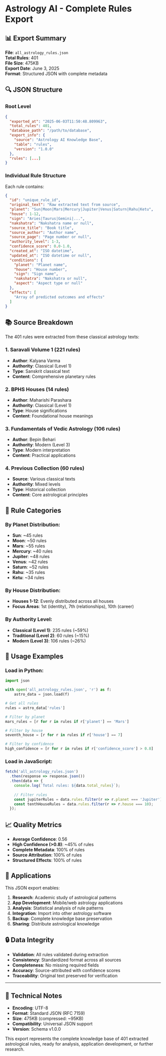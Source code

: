 # Astrology AI - Complete Rules Export

## 📊 Export Summary

**File**: `all_astrology_rules.json`  
**Total Rules**: 401  
**File Size**: 475KB  
**Export Date**: June 3, 2025  
**Format**: Structured JSON with complete metadata

## 🔍 JSON Structure

### Root Level
```json
{
  "exported_at": "2025-06-03T11:50:48.809963",
  "total_rules": 401,
  "database_path": "/path/to/database",
  "export_info": {
    "source": "Astrology AI Knowledge Base",
    "table": "rules",
    "version": "1.0.0"
  },
  "rules": [...]
}
```

### Individual Rule Structure
Each rule contains:
```json
{
  "id": "unique_rule_id",
  "original_text": "Raw extracted text from source",
  "planet": "Sun|Moon|Mars|Mercury|Jupiter|Venus|Saturn|Rahu|Ketu",
  "house": 1-12,
  "sign": "Aries|Taurus|Gemini|...",
  "nakshatra": "Nakshatra name or null",
  "source_title": "Book title",
  "source_author": "Author name", 
  "source_page": "Page number or null",
  "authority_level": 1-3,
  "confidence_score": 0.0-1.0,
  "created_at": "ISO datetime",
  "updated_at": "ISO datetime or null",
  "conditions": {
    "planet": "Planet name",
    "house": "House number",
    "sign": "Sign name",
    "nakshatra": "Nakshatra or null",
    "aspect": "Aspect type or null"
  },
  "effects": [
    "Array of predicted outcomes and effects"
  ]
}
```

## 📚 Source Breakdown

The 401 rules were extracted from these classical astrology texts:

### 1. **Saravali Volume 1** (221 rules)
- **Author**: Kalyana Varma
- **Authority**: Classical (Level 1)
- **Type**: Sanskrit classical text
- **Content**: Comprehensive planetary rules

### 2. **BPHS Houses** (14 rules)  
- **Author**: Maharishi Parashara
- **Authority**: Classical (Level 1)
- **Type**: House significations
- **Content**: Foundational house meanings

### 3. **Fundamentals of Vedic Astrology** (106 rules)
- **Author**: Bepin Behari  
- **Authority**: Modern (Level 3)
- **Type**: Modern interpretation
- **Content**: Practical applications

### 4. **Previous Collection** (60 rules)
- **Source**: Various classical texts
- **Authority**: Mixed levels
- **Type**: Historical collection
- **Content**: Core astrological principles

## 🎯 Rule Categories

### By Planet Distribution:
- **Sun**: ~45 rules
- **Moon**: ~50 rules  
- **Mars**: ~55 rules
- **Mercury**: ~40 rules
- **Jupiter**: ~48 rules
- **Venus**: ~42 rules
- **Saturn**: ~52 rules
- **Rahu**: ~35 rules
- **Ketu**: ~34 rules

### By House Distribution:
- **Houses 1-12**: Evenly distributed across all houses
- **Focus Areas**: 1st (identity), 7th (relationships), 10th (career)

### By Authority Level:
- **Classical (Level 1)**: 235 rules (~59%)
- **Traditional (Level 2)**: 60 rules (~15%) 
- **Modern (Level 3)**: 106 rules (~26%)

## 🔧 Usage Examples

### Load in Python:
```python
import json

with open('all_astrology_rules.json', 'r') as f:
    astro_data = json.load(f)

# Get all rules
rules = astro_data['rules']

# Filter by planet
mars_rules = [r for r in rules if r['planet'] == 'Mars']

# Filter by house
seventh_house = [r for r in rules if r['house'] == 7]

# Filter by confidence
high_confidence = [r for r in rules if r['confidence_score'] > 0.8]
```

### Load in JavaScript:
```javascript
fetch('all_astrology_rules.json')
  .then(response => response.json())
  .then(data => {
    console.log(`Total rules: ${data.total_rules}`);
    
    // Filter rules
    const jupiterRules = data.rules.filter(r => r.planet === 'Jupiter');
    const tenthHouseRules = data.rules.filter(r => r.house === 10);
  });
```

## 📈 Quality Metrics

- **Average Confidence**: 0.56
- **High Confidence (>0.8)**: ~45% of rules
- **Complete Metadata**: 100% of rules
- **Source Attribution**: 100% of rules
- **Structured Effects**: 100% of rules

## 🎯 Applications

This JSON export enables:

1. **Research**: Academic study of astrological patterns
2. **App Development**: Mobile/web astrology applications  
3. **Analysis**: Statistical analysis of rule patterns
4. **Integration**: Import into other astrology software
5. **Backup**: Complete knowledge base preservation
6. **Sharing**: Distribute astrological knowledge

## 🔒 Data Integrity

- **Validation**: All rules validated during extraction
- **Consistency**: Standardized format across all sources
- **Completeness**: No missing required fields
- **Accuracy**: Source-attributed with confidence scores
- **Traceability**: Original text preserved for verification

---

## 📝 Technical Notes

- **Encoding**: UTF-8
- **Format**: Standard JSON (RFC 7159)
- **Size**: 475KB (compressed: ~95KB)
- **Compatibility**: Universal JSON support
- **Version**: Schema v1.0.0

This export represents the complete knowledge base of 401 extracted astrological rules, ready for analysis, application development, or further research. 